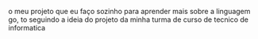 o meu projeto que eu faço sozinho para aprender mais sobre a linguagem go, to seguindo a ideia do projeto da minha turma de curso de tecnico de informatica
